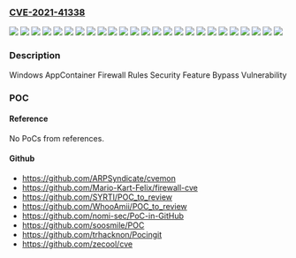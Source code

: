 ### [CVE-2021-41338](https://cve.mitre.org/cgi-bin/cvename.cgi?name=CVE-2021-41338)
![](https://img.shields.io/static/v1?label=Product&message=Windows%2010%20Version%201507&color=blue)
![](https://img.shields.io/static/v1?label=Product&message=Windows%2010%20Version%201607&color=blue)
![](https://img.shields.io/static/v1?label=Product&message=Windows%2010%20Version%201809&color=blue)
![](https://img.shields.io/static/v1?label=Product&message=Windows%2010%20Version%201909&color=blue)
![](https://img.shields.io/static/v1?label=Product&message=Windows%2010%20Version%202004&color=blue)
![](https://img.shields.io/static/v1?label=Product&message=Windows%2010%20Version%2020H2&color=blue)
![](https://img.shields.io/static/v1?label=Product&message=Windows%2010%20Version%2021H1&color=blue)
![](https://img.shields.io/static/v1?label=Product&message=Windows%2011%20version%2021H2&color=blue)
![](https://img.shields.io/static/v1?label=Product&message=Windows%20Server%202016%20(Server%20Core%20installation)&color=blue)
![](https://img.shields.io/static/v1?label=Product&message=Windows%20Server%202016&color=blue)
![](https://img.shields.io/static/v1?label=Product&message=Windows%20Server%202019%20(Server%20Core%20installation)&color=blue)
![](https://img.shields.io/static/v1?label=Product&message=Windows%20Server%202019&color=blue)
![](https://img.shields.io/static/v1?label=Product&message=Windows%20Server%202022&color=blue)
![](https://img.shields.io/static/v1?label=Product&message=Windows%20Server%20version%202004&color=blue)
![](https://img.shields.io/static/v1?label=Product&message=Windows%20Server%20version%2020H2&color=blue)
![](https://img.shields.io/static/v1?label=Version&message=10.0.0%3C%2010.0.10240.19086%20&color=brighgreen)
![](https://img.shields.io/static/v1?label=Version&message=10.0.0%3C%2010.0.14393.4704%20&color=brighgreen)
![](https://img.shields.io/static/v1?label=Version&message=10.0.0%3C%2010.0.17763.2237%20&color=brighgreen)
![](https://img.shields.io/static/v1?label=Version&message=10.0.0%3C%2010.0.18363.1854%20&color=brighgreen)
![](https://img.shields.io/static/v1?label=Version&message=10.0.0%3C%2010.0.19041.1288%20&color=brighgreen)
![](https://img.shields.io/static/v1?label=Version&message=10.0.0%3C%2010.0.19042.1288%20&color=brighgreen)
![](https://img.shields.io/static/v1?label=Version&message=10.0.0%3C%2010.0.19043.1288%20&color=brighgreen)
![](https://img.shields.io/static/v1?label=Version&message=10.0.0%3C%2010.0.20348.288%20&color=brighgreen)
![](https://img.shields.io/static/v1?label=Version&message=10.0.0%3C%2010.0.22000.258%20&color=brighgreen)
![](https://img.shields.io/static/v1?label=Vulnerability&message=Security%20Feature%20Bypass&color=brighgreen)

### Description

Windows AppContainer Firewall Rules Security Feature Bypass Vulnerability

### POC

#### Reference
No PoCs from references.

#### Github
- https://github.com/ARPSyndicate/cvemon
- https://github.com/Mario-Kart-Felix/firewall-cve
- https://github.com/SYRTI/POC_to_review
- https://github.com/WhooAmii/POC_to_review
- https://github.com/nomi-sec/PoC-in-GitHub
- https://github.com/soosmile/POC
- https://github.com/trhacknon/Pocingit
- https://github.com/zecool/cve

